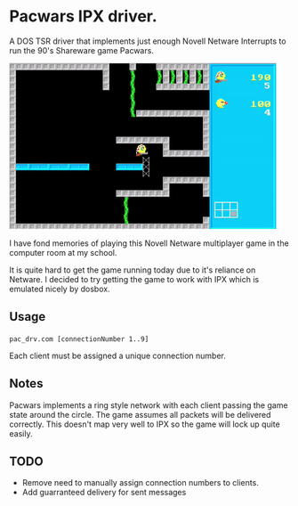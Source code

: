 # Pacwars IPX driver.

A DOS TSR driver that implements just enough Novell Netware Interrupts to run the 90's Shareware game Pacwars.

![Pacwars](pacwars.gif "Pacwars")

I have fond memories of playing this Novell Netware multiplayer game in the computer room at my school.

It is quite hard to get the game running today due to it's reliance on Netware. I decided to try getting the game to work with IPX which is emulated nicely by dosbox.

## Usage

```pac_drv.com [connectionNumber 1..9]```

Each client must be assigned a unique connection number.

## Notes

Pacwars implements a ring style network with each client passing the game state around the circle. The game assumes all packets will be delivered correctly. This doesn't map very well to IPX so the game will lock up quite easily. 


## TODO

* Remove need to manually assign connection numbers to clients.
* Add guarranteed delivery for sent messages

## 
